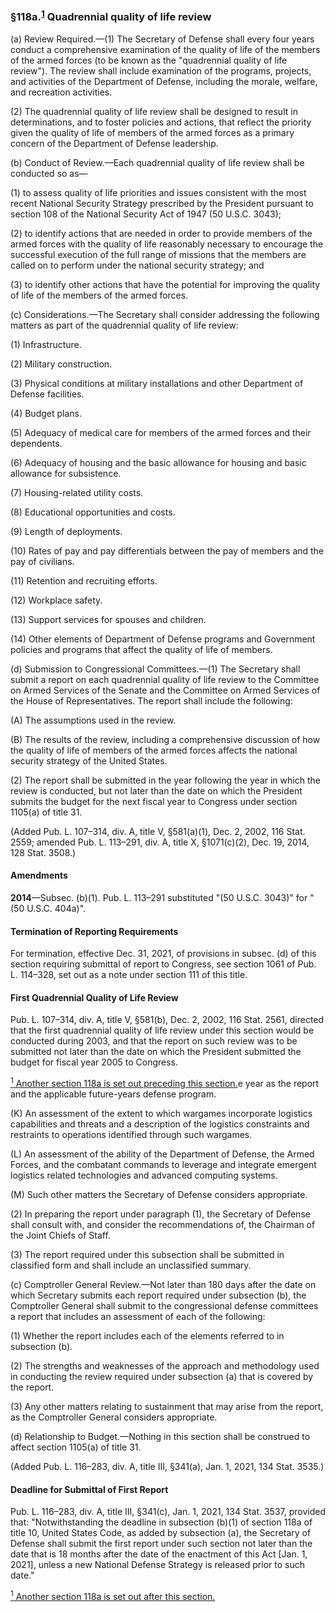 ### §118a.<sup><a href="#118a_1_target" name="118a_1">1</a></sup> Quadrennial quality of life review ###

(a) Review Required.—(1) The Secretary of Defense shall every four years conduct a comprehensive examination of the quality of life of the members of the armed forces (to be known as the "quadrennial quality of life review"). The review shall include examination of the programs, projects, and activities of the Department of Defense, including the morale, welfare, and recreation activities.

(2) The quadrennial quality of life review shall be designed to result in determinations, and to foster policies and actions, that reflect the priority given the quality of life of members of the armed forces as a primary concern of the Department of Defense leadership.

(b) Conduct of Review.—Each quadrennial quality of life review shall be conducted so as—

(1) to assess quality of life priorities and issues consistent with the most recent National Security Strategy prescribed by the President pursuant to section 108 of the National Security Act of 1947 (50 U.S.C. 3043);

(2) to identify actions that are needed in order to provide members of the armed forces with the quality of life reasonably necessary to encourage the successful execution of the full range of missions that the members are called on to perform under the national security strategy; and

(3) to identify other actions that have the potential for improving the quality of life of the members of the armed forces.

(c) Considerations.—The Secretary shall consider addressing the following matters as part of the quadrennial quality of life review:

(1) Infrastructure.

(2) Military construction.

(3) Physical conditions at military installations and other Department of Defense facilities.

(4) Budget plans.

(5) Adequacy of medical care for members of the armed forces and their dependents.

(6) Adequacy of housing and the basic allowance for housing and basic allowance for subsistence.

(7) Housing-related utility costs.

(8) Educational opportunities and costs.

(9) Length of deployments.

(10) Rates of pay and pay differentials between the pay of members and the pay of civilians.

(11) Retention and recruiting efforts.

(12) Workplace safety.

(13) Support services for spouses and children.

(14) Other elements of Department of Defense programs and Government policies and programs that affect the quality of life of members.

(d) Submission to Congressional Committees.—(1) The Secretary shall submit a report on each quadrennial quality of life review to the Committee on Armed Services of the Senate and the Committee on Armed Services of the House of Representatives. The report shall include the following:

(A) The assumptions used in the review.

(B) The results of the review, including a comprehensive discussion of how the quality of life of members of the armed forces affects the national security strategy of the United States.

(2) The report shall be submitted in the year following the year in which the review is conducted, but not later than the date on which the President submits the budget for the next fiscal year to Congress under section 1105(a) of title 31.

(Added Pub. L. 107–314, div. A, title V, §581(a)(1), Dec. 2, 2002, 116 Stat. 2559; amended Pub. L. 113–291, div. A, title X, §1071(c)(2), Dec. 19, 2014, 128 Stat. 3508.)

#### Amendments ####

**2014**—Subsec. (b)(1). Pub. L. 113–291 substituted "(50 U.S.C. 3043)" for "(50 U.S.C. 404a)".

#### Termination of Reporting Requirements ####

For termination, effective Dec. 31, 2021, of provisions in subsec. (d) of this section requiring submittal of report to Congress, see section 1061 of Pub. L. 114–328, set out as a note under section 111 of this title.

#### First Quadrennial Quality of Life Review ####

Pub. L. 107–314, div. A, title V, §581(b), Dec. 2, 2002, 116 Stat. 2561, directed that the first quadrennial quality of life review under this section would be conducted during 2003, and that the report on such review was to be submitted not later than the date on which the President submitted the budget for fiscal year 2005 to Congress.

[<sup>1</sup> Another section 118a is set out preceding this section.](#118a_1)e year as the report and the applicable future-years defense program.

(K) An assessment of the extent to which wargames incorporate logistics capabilities and threats and a description of the logistics constraints and restraints to operations identified through such wargames.

(L) An assessment of the ability of the Department of Defense, the Armed Forces, and the combatant commands to leverage and integrate emergent logistics related technologies and advanced computing systems.

(M) Such other matters the Secretary of Defense considers appropriate.

(2) In preparing the report under paragraph (1), the Secretary of Defense shall consult with, and consider the recommendations of, the Chairman of the Joint Chiefs of Staff.

(3) The report required under this subsection shall be submitted in classified form and shall include an unclassified summary.

(c) Comptroller General Review.—Not later than 180 days after the date on which Secretary submits each report required under subsection (b), the Comptroller General shall submit to the congressional defense committees a report that includes an assessment of each of the following:

(1) Whether the report includes each of the elements referred to in subsection (b).

(2) The strengths and weaknesses of the approach and methodology used in conducting the review required under subsection (a) that is covered by the report.

(3) Any other matters relating to sustainment that may arise from the report, as the Comptroller General considers appropriate.

(d) Relationship to Budget.—Nothing in this section shall be construed to affect section 1105(a) of title 31.

(Added Pub. L. 116–283, div. A, title III, §341(a), Jan. 1, 2021, 134 Stat. 3535.)

#### Deadline for Submittal of First Report ####

Pub. L. 116–283, div. A, title III, §341(c), Jan. 1, 2021, 134 Stat. 3537, provided that: "Notwithstanding the deadline in subsection (b)(1) of section 118a of title 10, United States Code, as added by subsection (a), the Secretary of Defense shall submit the first report under such section not later than the date that is 18 months after the date of the enactment of this Act [Jan. 1, 2021], unless a new National Defense Strategy is released prior to such date."

[<sup>1</sup> Another section 118a is set out after this section.](#118a_1)